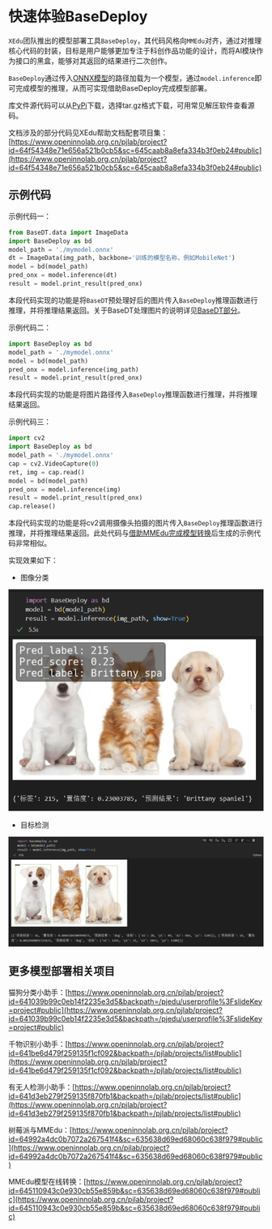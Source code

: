 # 快速体验BaseDeploy

`XEdu`团队推出的模型部署工具`BaseDeploy`，其代码风格向`MMEdu`对齐，通过对推理核心代码的封装，目标是用户能够更加专注于科创作品功能的设计，而将AI模块作为接口的黑盒，能够对其返回的结果进行二次创作。

`BaseDeploy`通过传入[ONNX模型](https://xedu.readthedocs.io/zh/master/mmedu/model_convert.html#id4)的路径加载为一个模型，通过`model.inference`即可完成模型的推理，从而可实现借助BaseDeploy完成模型部署。

库文件源代码可以从[PyPi](https://pypi.org/project/BaseDeploy/#files)下载，选择tar.gz格式下载，可用常见解压软件查看源码。

文档涉及的部分代码见XEdu帮助文档配套项目集：[https://www.openinnolab.org.cn/pjlab/project?id=64f54348e71e656a521b0cb5&sc=645caab8a8efa334b3f0eb24#public](https://www.openinnolab.org.cn/pjlab/project?id=64f54348e71e656a521b0cb5&sc=645caab8a8efa334b3f0eb24#public)

## 示例代码

示例代码一：

```python
from BaseDT.data import ImageData
import BaseDeploy as bd
model_path = './mymodel.onnx'
dt = ImageData(img_path, backbone='训练的模型名称，例如MobileNet')
model = bd(model_path)
pred_onx = model.inference(dt)
result = model.print_result(pred_onx)
```

本段代码实现的功能是将`BaseDT`预处理好后的图片传入`BaseDeploy`推理函数进行推理，并将推理结果返回。关于BaseDT处理图片的说明详见[BaseDT部分](https://xedu.readthedocs.io/zh/master/basedt/quick_start.html#id12)。

示例代码二：

```python
import BaseDeploy as bd
model_path = './mymodel.onnx'
model = bd(model_path)
pred_onx = model.inference(img_path)
result = model.print_result(pred_onx)
```

本段代码实现的功能是将图片路径传入`BaseDeploy`推理函数进行推理，并将推理结果返回。

示例代码三：

```python
import cv2
import BaseDeploy as bd
model_path = './mymodel.onnx'
cap = cv2.VideoCapture(0)
ret, img = cap.read()
model = bd(model_path)
pred_onx = model.inference(img)
result = model.print_result(pred_onx)
cap.release()
```

本段代码实现的功能是将cv2调用摄像头拍摄的图片传入`BaseDeploy`推理函数进行推理，并将推理结果返回。此处代码与[借助MMEdu完成模型转换](https://xedu.readthedocs.io/zh/master/mmedu/model_convert.html#mmedu)后生成的示例代码非常相似。

实现效果如下：


- 图像分类

![](../images/basedeploy/base_cls.png)



- 目标检测

![](../images/basedeploy/base_detect.png)

## 更多模型部署相关项目

猫狗分类小助手：[https://www.openinnolab.org.cn/pjlab/project?id=641039b99c0eb14f2235e3d5&backpath=/pjedu/userprofile%3FslideKey=project#public](https://www.openinnolab.org.cn/pjlab/project?id=641039b99c0eb14f2235e3d5&backpath=/pjedu/userprofile%3FslideKey=project#public)

千物识别小助手：[https://www.openinnolab.org.cn/pjlab/project?id=641be6d479f259135f1cf092&backpath=/pjlab/projects/list#public](https://www.openinnolab.org.cn/pjlab/project?id=641be6d479f259135f1cf092&backpath=/pjlab/projects/list#public)

有无人检测小助手：[https://www.openinnolab.org.cn/pjlab/project?id=641d3eb279f259135f870fb1&backpath=/pjlab/projects/list#public](https://www.openinnolab.org.cn/pjlab/project?id=641d3eb279f259135f870fb1&backpath=/pjlab/projects/list#public)

树莓派与MMEdu：[https://www.openinnolab.org.cn/pjlab/project?id=64992a4dc0b7072a267541f4&sc=635638d69ed68060c638f979#public](https://www.openinnolab.org.cn/pjlab/project?id=64992a4dc0b7072a267541f4&sc=635638d69ed68060c638f979#public)

MMEdu模型在线转换：[https://www.openinnolab.org.cn/pjlab/project?id=645110943c0e930cb55e859b&sc=635638d69ed68060c638f979#public](https://www.openinnolab.org.cn/pjlab/project?id=645110943c0e930cb55e859b&sc=635638d69ed68060c638f979#public)